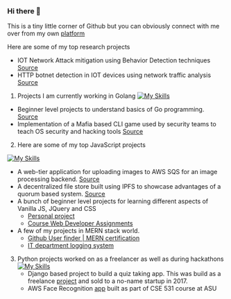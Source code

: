 ### Hi there 👋

This is a tiny little corner of Github but you can obviously connect with me over from my own [platform](https://codlocker.github.io/ipsit-portfolio)

Here are some of my top research projects

- IOT Network Attack mitigation using Behavior Detection techniques [Source](https://github.com/codlocker/IOT_Network_Attack)
- HTTP botnet detection in IOT devices using network traffic analysis [Source](https://scholar.google.com/citations?view_op=view_citation&hl=en&user=k4a3e4oAAAAJ&citation_for_view=k4a3e4oAAAAJ:u-x6o8ySG0sC)

1. Projects I am currently working in Golang
[![My Skills](https://skillicons.dev/icons?i=go)](https://skillicons.dev)
- Beginner level projects to understand basics of Go programming. [Source](https://github.com/codlocker/Go-Projects)
- Implementation of a Mafia based CLI game used by security teams to teach OS security and hacking tools [Source](https://github.com/codlocker/werewolves-go)

2. Here are some of my top JavaScript projects

[![My Skills](https://skillicons.dev/icons?i=js,nodejs,react,materialui)](https://skillicons.dev)

  - A web-tier application for uploading images to AWS SQS for an image processing backend. [Source](https://github.com/codlocker/AWS-SQS-Usage)
  - A decentralized file store built using IPFS to showcase advantages of a quorum based system. [Source](https://github.com/codlocker/DASSH-IPFS-App)
  - A bunch of beginner level projects for learning different aspects of Vanilla JS, JQuery and CSS
    - [Personal project](https://github.com/codlocker/Small-Projects)
    - [Course Web Developer Assignments](https://github.com/codlocker/WebD_Assignments)
  - A few of my projects in MERN stack world.
    - [Github User finder | MERN certification](https://github.com/codlocker/GithubFinder)
    - [IT department logging system](https://github.com/codlocker/it-logger)

3. Python projects worked on as a freelancer as well as during hackathons
[![My Skills](https://skillicons.dev/icons?i=django,python,aws)](https://skillicons.dev)  
   - Django based project to build a quiz taking app. This was build as a freelance [project](https://github.com/codlocker/quiz-app) and sold to a no-name startup in 2017.
   - AWS Face Recognition [app](https://github.com/codlocker/AWS-Face-Recognition) built as part of CSE 531 course at ASU
